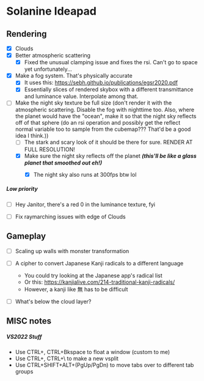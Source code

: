 ﻿# Solanine Ideapad

## Rendering

- [x] Clouds
- [x] Better atmospheric scattering
  - [x] Fixed the unusual clamping issue and fixes the rsi. Can't go to space yet unfortunately...
- [x] Make a fog system. That's physically accurate
  - [x] It uses this: https://sebh.github.io/publications/egsr2020.pdf
  - [x] Essentially slices of rendered skybox with a different transmittance and luminance value. Interpolate among that.
- [ ] Make the night sky texture be full size (don't render it with the atmospheric scattering. Disable the fog with nighttime too. Also, where the planet would have the "ocean", make it so that the night sky reflects off of that sphere (do an rsi operation and possibly get the reflect normal variable too to sample from the cubemap??? That'd be a good idea I think.))
  - [ ] The stark and scary look of it should be there for sure. RENDER AT FULL RESOLUTION!
  - [x] Make sure the night sky reflects off the planet **_(this'll be like a glass planet that smoothed out eh!)_**
    - [x] The night sky also runs at 300fps btw lol


##### Low priority

- [ ] Hey Janitor, there's a red 0 in the luminance texture, fyi
- [ ] Fix raymarching issues with edge of Clouds


## Gameplay

- [ ] Scaling up walls with monster transformation
- [ ] A cipher to convert Japanese Kanji radicals to a different language
  - You could try looking at the Japanese app's radical list
  - Or this: https://kanjialive.com/214-traditional-kanji-radicals/
  - However, a kanji like 無 has to be difficult
- [ ] What's below the cloud layer?


## MISC notes

##### VS2022 Stuff
- Use CTRL+\, CTRL+Bkspace to float a window (custom to me)
- Use CTRL+\, CTRL+\ to make a new vsplit
- Use CTRL+SHIFT+ALT+(PgUp/PgDn) to move tabs over to different tab groups